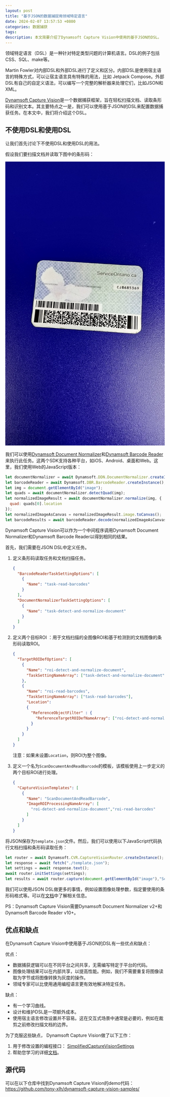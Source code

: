 ```yaml
---
layout: post
title: "基于JSON的数据捕捉用领域特定语言"
date: 2024-02-07 13:57:53 +0800
categories: 数据捕获
tags: 
description: 本文简要介绍了Dynamsoft Capture Vision中使用的基于JSON的DSL。
---
```


领域特定语言（DSL）是一种针对特定类型问题的计算机语言。DSL的例子包括CSS、SQL、make等。

Martin Fowler对内部DSL和外部DSL进行了定义和区分。内部DSL是使用宿主语言的特殊方式，可以让宿主语言具有特殊的用法，比如 Jetpack Compose。外部DSL有自己的自定义语法，可以编写一个完整的解析器来处理它们，比如JSON和XML。

[Dynamsoft Capture Vision](https://www.dynamsoft.com/capture-vision/docs/core/introduction/)是一个数据捕获框架，旨在轻松扫描文档、读取条形码和识别文本。其主要特点之一是，我们可以使用基于JSON的DSL来配置数据捕获任务。在本文中，我们将介绍这个DSL。

## 不使用DSL和使用DSL

让我们首先讨论下不使用DSL和使用DSL的用法。

假设我们要扫描文档并读取下图中的条形码：

![驾驶执照](/album/2024/02/DSL/drivers-license.jpg)

我们可以使用[Dynamsoft Document Normalizer](https://www.dynamsoft.com/document-normalizer/docs/core/introduction/)和[Dynamsoft Barcode Reader](https://www.dynamsoft.com/barcode-reader/overview/)来执行此任务。这两个SDK支持各种平台，如iOS、Android、桌面和Web。这里，我们使用Web的JavaScript版本：

```js
let documentNormalizer = await Dynamsoft.DDN.DocumentNormalizer.createInstance(); //requires Dynamsoft Document Normalizer version 1.x
let barcodeReader = await Dynamsoft.DBR.BarcodeReader.createInstance(); //requires Dynamsoft Barcode Reader version 9.x
let img = document.getElementById("image");
let quads = await documentNormalizer.detectQuad(img);
let normalizedImageResult = await documentNormalizer.normalize(img, {
  quad: quads[0].location
});
let normalizedImageAsCanvas = normalizedImageResult.image.toCanvas();
let barcodeResults = await barcodeReader.decode(normalizedImageAsCanvas);
```

Dynamsoft Capture Vision可以作为一个中间程序调用Dynamsoft Document Normalizer和Dynamsoft Barcode Reader以得到相同的结果。

首先，我们需要在JSON DSL中定义任务。

1. 定义条形码读取任务和文档扫描任务。

   ```json
   {
     "BarcodeReaderTaskSettingOptions": [
       {
         "Name": "task-read-barcodes"
       }
     ],
     "DocumentNormalizerTaskSettingOptions": [
       {
         "Name": "task-detect-and-normalize-document"
       }
     ]
   }
   ```

2. 定义两个目标ROI ：用于文档扫描的全图像ROI和基于检测到的文档图像的条形码读取ROI。

   ```json
   {
     "TargetROIDefOptions": [
       {
         "Name": "roi-detect-and-normalize-document",
         "TaskSettingNameArray": ["task-detect-and-normalize-document"]
       },
       {
         "Name": "roi-read-barcodes",
         "TaskSettingNameArray": ["task-read-barcodes"],
         "Location":
         {
           "ReferenceObjectFilter" : {
             "ReferenceTargetROIDefNameArray": ["roi-detect-and-normalize-document"]
           }
         }
       }
     ]
   }
   ```

   注意：如果未设置`Location`，则ROI为整个图像。

3. 定义一个名为`ScanDocumentAndReadBarcode`的模板，该模板使用上一步定义的两个目标ROI进行处理。

   ```json
   {
     "CaptureVisionTemplates": [
       {
         "Name": "ScanDocumentAndReadBarcode",
         "ImageROIProcessingNameArray": [
           "roi-detect-and-normalize-document","roi-read-barcodes"
         ]
       }
     ]
   }
   ```

将JSON保存为`template.json`文件。然后，我们可以使用以下JavaScript代码执行文档扫描和条形码读取任务：

```js
let router = await Dynamsoft.CVR.CaptureVisionRouter.createInstance();
let response = await fetch("./template.json");
let settings = await response.text();
await router.initSettings(settings);
let results = await router.capture(document.getElementById("image"),"ScanDocumentAndReadBarcode");
```

我们可以使用JSON DSL做更多的事情，例如设置图像处理参数，指定要使用的条形码格式等。可以在[文档](https://www.dynamsoft.com/capture-vision/docs/core/parameters/)中了解相关信息。

PS：Dynamsoft Capture Vision需要Dynamsoft Document Normalizer v2+和Dynamsoft Barcode Reader v10+。

## 优点和缺点

在Dynamsoft Capture Vision中使用基于JSON的DSL有一些优点和缺点：

优点：

* 数据捕获逻辑可以在不同平台之间共享，无需编写特定于平台的代码。
* 图像处理结果可以在内部共享，以提高性能。例如，我们不需要重复将图像读取为字节或将图像转换为灰度的操作。
* 领域专家可以比使用通用编程语言更有效地解决特定任务。

缺点：

* 有一个学习曲线。
* 设计和维护DSL是一项额外成本。
* 使用宿主语言修改设置并不容易。这在交互式场景中通常是必要的，例如在裁剪之前修改扫描文档的边界。

为了克服这些缺点， Dynamsoft Capture Vision做了以下工作：

1. 用于修改设置的编程接口： [SimplifiedCaptureVisionSettings](https://www.dynamsoft.com/capture-vision/docs/web/programming/javascript/api-reference/capture-vision-router/interfaces/simplified-capture-vision-settings.html)
2. 帮助您学习的详细[文档](https://www.dynamsoft.com/capture-vision/docs/core/architecture/index.html)。


## 源代码

可以在以下仓库中找到Dynamsoft Capture Vision的demo代码：<https://github.com/tony-xlh/dynamsoft-capture-vision-samples/>



